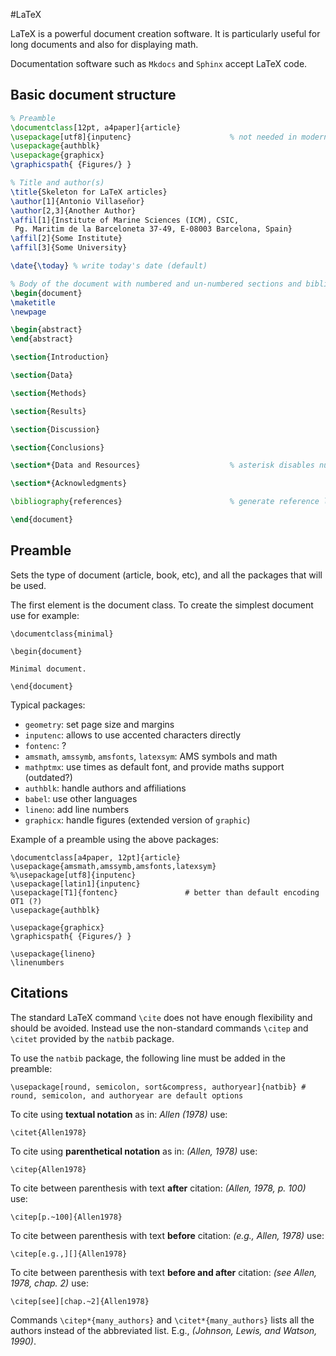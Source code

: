 #LaTeX

LaTeX is a powerful document creation software. It is particularly useful
for long documents and also for displaying math.

Documentation software such as `Mkdocs` and `Sphinx` accept LaTeX code.

## Basic document structure

```latex
% Preamble
\documentclass[12pt, a4paper]{article}
\usepackage[utf8]{inputenc}                      % not needed in modern LaTeX releases
\usepackage{authblk}
\usepackage{graphicx}
\graphicspath{ {Figures/} }

% Title and author(s)
\title{Skeleton for LaTeX articles}
\author[1]{Antonio Villaseñor}
\author[2,3]{Another Author}
\affil[1]{Institute of Marine Sciences (ICM), CSIC,
 Pg. Maritim de la Barceloneta 37-49, E-08003 Barcelona, Spain}
\affil[2]{Some Institute}
\affil[3]{Some University}

\date{\today} % write today's date (default)

% Body of the document with numbered and un-numbered sections and bibliography
\begin{document}
\maketitle
\newpage

\begin{abstract}
\end{abstract}

\section{Introduction}

\section{Data}

\section{Methods}

\section{Results}

\section{Discussion}

\section{Conclusions}

\section*{Data and Resources}                    % asterisk disables numbering of this section

\section*{Acknowledgments}

\bibliography{references}                        % generate reference list using file references.bib

\end{document}
```

## Preamble

Sets the type of document (article, book, etc), and all the packages that will be used.

The first element is the document class. To create the simplest document use for example:

```
\documentclass{minimal}

\begin{document}

Minimal document.

\end{document}
```

Typical packages:

- `geometry`: set page size and margins
- `inputenc`: allows to use accented characters directly
- `fontenc`: ?
- `amsmath`, `amssymb`, `amsfonts`, `latexsym`: AMS symbols and math
- `mathptmx`: use times as default font, and provide maths support (outdated?)
- `authblk`: handle authors and affiliations
- `babel`: use other languages
- `lineno`: add line numbers
- `graphicx`: handle figures (extended version of `graphic`)

Example of a preamble using the above packages:

```
\documentclass[a4paper, 12pt]{article}
\usepackage{amsmath,amssymb,amsfonts,latexsym}
%\usepackage[utf8]{inputenc}
\usepackage[latin1]{inputenc}
\usepackage[T1]{fontenc}               # better than default encoding OT1 (?)
\usepackage{authblk}

\usepackage{graphicx}
\graphicspath{ {Figures/} }

\usepackage{lineno}
\linenumbers

```

## Citations

The standard LaTeX command `\cite` does not have enough flexibility and should be avoided.
Instead use the non-standard commands `\citep` and `\citet` provided by the `natbib` package.

To use the `natbib` package, the following line must be added in the preamble:

```
\usepackage[round, semicolon, sort&compress, authoryear]{natbib} # round, semicolon, and authoryear are default options
```

To cite using **textual notation** as in: _Allen (1978)_ use:

```
\citet{Allen1978}
```

To cite using **parenthetical notation** as in: _(Allen, 1978)_ use:

```
\citep{Allen1978}
```

To cite between parenthesis with text **after** citation: _(Allen, 1978, p. 100)_ use:

```
\citep[p.~100]{Allen1978}
```

To cite between parenthesis with text **before** citation: _(e.g., Allen, 1978)_ use:

```
\citep[e.g.,][]{Allen1978}
```

To cite between parenthesis with text **before and after** citation: _(see Allen, 1978, chap. 2)_ use:

```
\citep[see][chap.~2]{Allen1978}
```

Commands `\citep*{many_authors}` and `\citet*{many_authors}` lists all the authors instead
of the abbreviated list. E.g., _(Johnson, Lewis, and Watson, 1990)_.


